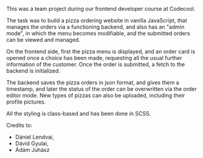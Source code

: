 This was a team project during our frontend developer course at Codecool.

The task was to build a pizza ordering website in vanilla JavaScript, that manages the orders via a functioning backend, and also has an "admin mode", in which the menu becomes modifiable, and the submitted orders can be viewed and managed.

On the frontend side, first the pizza menu is displayed, and an order card is opened once a choice has been made, requesting all the usual further information of the customer. Once the order is submitted, a fetch to the backend is initialized.

The backend saves the pizza orders in json format, and gives them a timestamp, and later the status of the order can be overwritten via the order editor mode. New types of pizzas can also be uploaded, including their profile pictures.

All the styling is class-based and has been done in SCSS.

Credits to:

- Dániel Lendvai,
- Dávid Gyulai,
- Ádám Juhász
